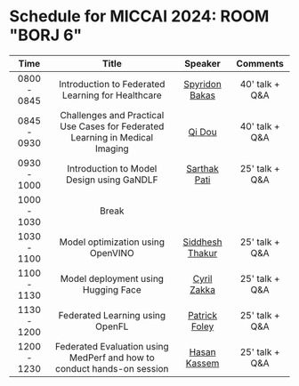 # Schedule for MICCAI 2024: ROOM "BORJ 6"

|   **Time**  |                                   **Title**                                  |   **Speaker**   |    **Comments**   |
|:-----------:|:----------------------------------------------------------------------------:|:---------------:|:-----------------:|
| 0800 - 0845 |               Introduction to Federated Learning for Healthcare              |  [Spyridon Bakas](https://medicine.iu.edu/faculty/64865/bakas-spyridon) |   40' talk + Q&A   |
| 0845 - 0930 | Challenges and Practical Use Cases for Federated Learning in Medical Imaging |      [Qi Dou](https://www.cse.cuhk.edu.hk/~qdou/)     |   40' talk + Q&A   |
| 0930 - 1000 |                   Introduction to Model Design using GaNDLF                  |   [Sarthak Pati](https://medicine.iu.edu/pathology/research/computational-pathology/people/pati)  | 25' talk + Q&A |
| 1000 - 1030 |                                     Break                                    |                 |                   |
| 1030 - 1100 |                       Model optimization using OpenVINO                      | [Siddhesh Thakur](https://github.com/Geeks-Sid) | 25' talk + Q&A |
| 1100 - 1130 |                      Model deployment using Hugging Face                     |   [Cyril Zakka](https://cyrilzakka.github.io/)  | 25' talk + Q&A |
| 1130 - 1200 |                        Federated Learning using OpenFL                       |      [Patrick Foley](https://www.linkedin.com/in/psfoley/)      | 25' talk + Q&A |
| 1200 - 1230 |    Federated Evaluation using MedPerf and how to conduct hands-on session    |   [Hasan Kassem](https://www.linkedin.com/in/hasan-kassem-02625119b/?originalSubdomain=fr)  | 25' talk + Q&A |
